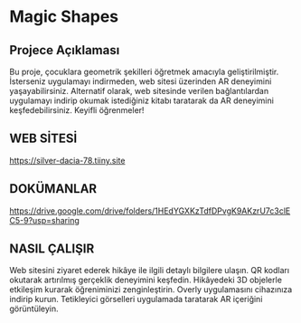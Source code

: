 # Magic Shapes

## Projece Açıklaması
Bu proje, çocuklara geometrik şekilleri öğretmek amacıyla geliştirilmiştir. İsterseniz uygulamayı indirmeden, web sitesi üzerinden AR deneyimini yaşayabilirsiniz. Alternatif olarak, web sitesinde verilen bağlantılardan uygulamayı indirip okumak istediğiniz kitabı taratarak da AR deneyimini keşfedebilirsiniz. Keyifli öğrenmeler!

## WEB SİTESİ 
https://silver-dacia-78.tiiny.site

## DOKÜMANLAR
https://drive.google.com/drive/folders/1HEdYGXKzTdfDPvgK9AKzrU7c3clEC5-9?usp=sharing

## NASIL ÇALIŞIR
Web sitesini ziyaret ederek hikâye ile ilgili detaylı bilgilere ulaşın.
QR kodları okutarak artırılmış gerçeklik deneyimini keşfedin.
Hikâyedeki 3D objelerle etkileşim kurarak öğreniminizi zenginleştirin.
Overly uygulamasını cihazınıza indirip kurun.
Tetikleyici görselleri uygulamada taratarak AR içeriğini görüntüleyin.

